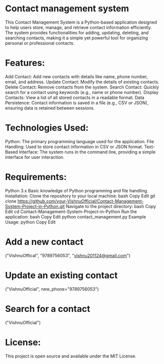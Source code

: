 # Contact management system 
This Contact Management System is a Python-based application designed to help users store, manage, and retrieve contact information efficiently. The system provides functionalities for adding, updating, deleting, and searching contacts, making it a simple yet powerful tool for organizing personal or professional contacts.

# Features:
Add Contact: Add new contacts with details like name, phone number, email, and address.
Update Contact: Modify the details of existing contacts.
Delete Contact: Remove contacts from the system.
Search Contact: Quickly search for a contact using keywords (e.g., name or phone number).
Display Contacts: View a list of all stored contacts in a readable format.
Data Persistence: Contact information is saved in a file (e.g., CSV or JSON), ensuring data is retained between sessions.
# Technologies Used:
Python: The primary programming language used for the application.
File Handling: Used to store contact information in CSV or JSON format.
Text-Based Interface: The system runs in the command line, providing a simple interface for user interaction.
# Requirements:
Python 3.x
Basic knowledge of Python programming and file handling.
Installation:
Clone the repository to your local machine:
bash
Copy
Edit
git clone https://github.com/your-VishnuOfficial/Contact-Management-System-Project-in-Python.git
Navigate to the project directory:
bash
Copy
Edit
cd Contact-Management-System-Project-in-Python
Run the application:
bash
Copy
Edit
python contact_management.py
Example Usage:
python
Copy
Edit
# Add a new contact
("VishnuOffical", "9789756053", "vishnu201124@gmail.com")

# Update an existing contact
("VishnuOfficial", new_phone="9789756053")

# Search for a contact
("VishnuOfficial")

# License:
This project is open source and available under the MIT License.
